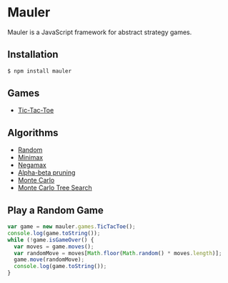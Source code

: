 Mauler
======

Mauler is a JavaScript framework for abstract strategy games.

Installation
------------

```bash
$ npm install mauler
```

Games
-----

- [Tic-Tac-Toe](http://github.com/davidrobles/mauler/blob/master/src/games/tic-tac-toe/tic-tac-toe.js)

Algorithms
----------

- [Random](http://github.com/davidrobles/mauler/blob/master/src/players/random.js)
- [Minimax](http://github.com/davidrobles/mauler/blob/master/src/players/minimax.js)
- [Negamax](http://github.com/davidrobles/mauler/blob/master/src/players/negamax.js)
- [Alpha-beta pruning](http://github.com/davidrobles/mauler/blob/master/src/players/alpha-beta.js)
- [Monte Carlo](http://github.com/davidrobles/mauler/blob/master/src/players/monte-carlo.js)
- [Monte Carlo Tree Search](http://github.com/davidrobles/mauler/blob/master/src/players/mcts.js)

Play a Random Game
------------------

```js
var game = new mauler.games.TicTacToe();
console.log(game.toString());
while (!game.isGameOver() {
  var moves = game.moves();
  var randomMove = moves[Math.floor(Math.random() * moves.length)];
  game.move(randomMove);
  console.log(game.toString());
}
```
